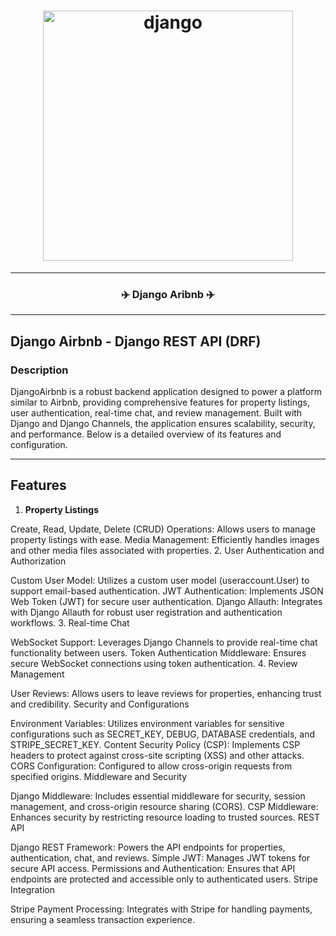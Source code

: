 <h1 align="center">
  <img
    width="400"
    alt="django"
    src="https://live.staticflickr.com/65535/53869010241_7f0b71e672_n.jpg">
</h1>

---

<h3 align="center">
  <strong>
 ✈️ Django Aribnb ✈️

  </strong>
</h3>

---

## Django Airbnb - Django REST API (DRF)
### Description

DjangoAirbnb is a robust backend application designed to power a platform similar to Airbnb, providing comprehensive features for property listings, user authentication, real-time chat, and review management. Built with Django and Django Channels, the application ensures scalability, security, and performance. Below is a detailed overview of its features and configuration.

---

## Features

1. **Property Listings**

Create, Read, Update, Delete (CRUD) Operations: Allows users to manage property listings with ease.
Media Management: Efficiently handles images and other media files associated with properties.
2. User Authentication and Authorization

Custom User Model: Utilizes a custom user model (useraccount.User) to support email-based authentication.
JWT Authentication: Implements JSON Web Token (JWT) for secure user authentication.
Django Allauth: Integrates with Django Allauth for robust user registration and authentication workflows.
3. Real-time Chat

WebSocket Support: Leverages Django Channels to provide real-time chat functionality between users.
Token Authentication Middleware: Ensures secure WebSocket connections using token authentication.
4. Review Management

User Reviews: Allows users to leave reviews for properties, enhancing trust and credibility.
Security and Configurations

Environment Variables: Utilizes environment variables for sensitive configurations such as SECRET_KEY, DEBUG, DATABASE credentials, and STRIPE_SECRET_KEY.
Content Security Policy (CSP): Implements CSP headers to protect against cross-site scripting (XSS) and other attacks.
CORS Configuration: Configured to allow cross-origin requests from specified origins.
Middleware and Security

Django Middleware: Includes essential middleware for security, session management, and cross-origin resource sharing (CORS).
CSP Middleware: Enhances security by restricting resource loading to trusted sources.
REST API

Django REST Framework: Powers the API endpoints for properties, authentication, chat, and reviews.
Simple JWT: Manages JWT tokens for secure API access.
Permissions and Authentication: Ensures that API endpoints are protected and accessible only to authenticated users.
Stripe Integration

Stripe Payment Processing: Integrates with Stripe for handling payments, ensuring a seamless transaction experience.
